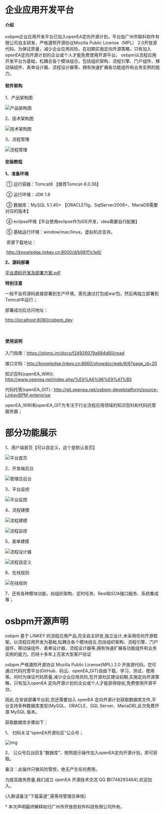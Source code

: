 # 企业应用开发平台

#### 介绍
  osbpm企业应用开发平台已加入openEA定向开源计划，平台由广州市联科软件有限公司自主研发，严格遵照开源协议Mozilla Public License（MPL） 2.0开放源代码。为保证质量，减少企业应用风险，在初期实施定向开源策略，只有加入openEA定向开源计划的企业或个人才能免费使用开源平台。  osbpm以流程应用开发平台为基础，松耦合各个模块组合，包括组织架构、流程引擎、门户组件、移动端组件、表单设计器、流程设计器等，拥有快速扩展各功能组件和业务实例的能力。

 



#### 软件架构

  

1、产品架构图

![产品架构图](./document/images/产品架构图.png)

 

2、技术架构图

![技术架构图](./document/images/技术架构图.png)



3、流程管理

![流程管理](./document/images/流程管理.png) 



#### 安装教程

 

**1、准备环境**

​	①  运行容器：Tomcat8 【推荐Tomcat-8.0.36】

​	②  运行环境：JDK 1.8 

​	③  数据库：MySQL 5.1.40+ 【ORACLE11g、SqlServer2008+、MariaDB需要对应的版本】

​	④  eclipse环境【平台使用eclipse作为IDE开发，idea需要自行配置】

​	⑤  基础运行环境：window/mac/linux，虚拟机亦支持。

​        资源下载地址：

​        http://knowledge.linkey.cn:8000/d/b981f1c1e6/

 

**2、源码部署**

[平台源码开发及部署方案.pdf](./document/osbpm源码开发及部署方案.pdf)

**特别注意**

一般不会将源码直接部署到生产环境，需先通过打包成war包，然后再独立部署到Tomcat中运行；

部署成功后访问地址：

<http://localhost:8080/osbpm_dev>

​	

#### 使用说明

入门指南：https://shimo.im/docs/f24926079a684d60/read

接口文档：http://knowledge.linkey.cn:6660/showdoc/web/#/6?page_id=20

知识百科(openEA_WIKI):  <http://www.openea.net/index.php/%E9%A6%96%E9%A1%B5>

代码托管(openEA_GIT)	:  <http://git.openea.net/osbpm-develplatform/source-LinkeyBPM-enterprise>

openEA_WIKI和openEA_GIT为专注于行业流程应用领域的知识百科和代码托管服务器；

 

# 部分功能展示

1、用户端首页【可以自定义，这个是默认首页】

![平台首页](./document/images/首页.png)

2、开发端后台

![管理员后台](./document/images/管理员后台.png)



3、平台监控

![平台监控](./document/images/平台监控.png)



4、流程建模

![流程建模](./document/images/流程建模.png)

![流程监控](./document/images/流程监控.png)



5、表单建模

![流程设计器](./document/images/表单设计器.png)

![流程自定义](./document/images/表单自定义.png)



6、在线规则

![在线规则](./document/images/规则定义.png)



7、还有各种模块功能，如组织架构、定时任务、Rest和SOA接口服务、系统集成等；





# osbpm开源声明

 

osbpm 基于 LINKEY 的流程应用产品,完全自主研发,独立设计,未采用任何开源框架。以流程应用开发为基础,松耦合各个模块组合,包括组织架构、流程引擎、门户组件、移动端组件、表单设计器、流程设计器等,拥有快速扩展各功能组件和业务实例的能力。历经十多年上百家大型客户验证

 

osbpm 严格遵照开源协议 Mozilla Public License(MPL) 2.0 开放源代码。您可通过代码托管平台(GitHub、码云、openEA_GIT)自由下载、学习、测试、使用等。同时为保证代码质量,减少企业应用风险,在开源社区建设初期,实施定向开源策略。只有加入openEA 定向开源计划的企业或个人才能获得授权,免费使用开源平台。

 

因此,在安装部署平台前,您还需要加入 openEA 定向开源计划获取数据库文件,平台支持多种数据库类型(MySQL、ORACLE、SQL Server、MariaDB),此次免费开源 MySQL 版本。

 

获取数据库步骤如下：

1、 扫码关注“openEA开源社区”公众号；

![img](./document/images/openEA开源社区二维码.jpg) 

2、 公众号后台回复“数据库”，按照提示操作加入openEA定向开源计划，即可获取。

备注：此操作只做风险管控，绝无产生任何费用。

 

为提高服务质量,我们成立 openEA 开源技术交流 QQ 群(748293464),欢迎加入。

(入群请备注“下载渠道”,需等待管理员审核)

 

\* 本次声明最终解释权归广州市开放邑软件科技有限公司所有。